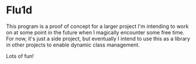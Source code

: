 # Flu1d

This program is a proof of concept for a larger project I'm intending to work on at some point in the future when I magically encounter some free time. For now, it's just a side project, but eventually I intend to use this as a library in other projects to enable dynamic class management.

Lots of fun!
